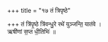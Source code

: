 +++
title = "१७ तं त्रिपृष्ठे"

+++
तं त्रि॑पृ॒ष्ठे त्रि॑वन्धु॒रे रथे॑ युञ्जन्ति॒ यात॑वे ।  
ऋषी॑णां स॒प्त धी॒तिभिः॑ ॥